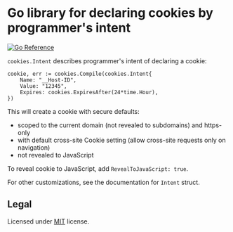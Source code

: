 # Go library for declaring cookies by programmer's intent
[![Go Reference](https://pkg.go.dev/badge/github.com/dottedmag/cookies.svg)](https://pkg.go.dev/github.com/dottedmag/cookies)

`cookies.Intent` describes programmer's intent of declaring a cookie:

    cookie, err := cookies.Compile(cookies.Intent{
        Name: "__Host-ID",
        Value: "12345",
        Expires: cookies.ExpiresAfter(24*time.Hour),
    })

This will create a cookie with secure defaults:
 - scoped to the current domain (not revealed to subdomains) and https-only
 - with default cross-site Cookie setting (allow cross-site requests only on navigation)
 - not revealed to JavaScript

To reveal cookie to JavaScript, add `RevealToJavaScript: true`.

For other customizations, see the documentation for `Intent` struct.

## Legal

Licensed under [MIT](LICENSE) license.
